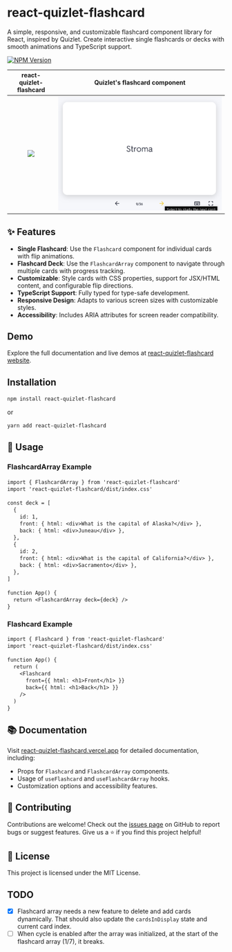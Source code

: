 # react-quizlet-flashcard

A simple, responsive, and customizable flashcard component library for React, inspired by Quizlet. Create interactive single flashcards or decks with smooth animations and TypeScript support.

[![NPM Version](https://img.shields.io/npm/v/react-quizlet-flashcard.svg)](https://www.npmjs.com/package/react-quizlet-flashcard)

|                                          react-quizlet-flashcard                                           |                                       Quizlet's flashcard component                                        |
| :--------------------------------------------------------------------------------------------------------: | :--------------------------------------------------------------------------------------------------------: |
| ![](./public/react-quizlet-flashcard.gif) | ![](./public/quizlet-flashcard.gif) |

## ✨ Features

- **Single Flashcard**: Use the `Flashcard` component for individual cards with flip animations.
- **Flashcard Deck**: Use the `FlashcardArray` component to navigate through multiple cards with progress tracking.
- **Customizable**: Style cards with CSS properties, support for JSX/HTML content, and configurable flip directions.
- **TypeScript Support**: Fully typed for type-safe development.
- **Responsive Design**: Adapts to various screen sizes with customizable styles.
- **Accessibility**: Includes ARIA attributes for screen reader compatibility.

## Demo

Explore the full documentation and live demos at [react-quizlet-flashcard website](https://react-quizlet-flashcard.vercel.app/).

## Installation

```bash
npm install react-quizlet-flashcard
```

or

```bash
yarn add react-quizlet-flashcard
```

## 📖 Usage

### FlashcardArray Example

```tsx
import { FlashcardArray } from 'react-quizlet-flashcard'
import 'react-quizlet-flashcard/dist/index.css'

const deck = [
  {
    id: 1,
    front: { html: <div>What is the capital of Alaska?</div> },
    back: { html: <div>Juneau</div> },
  },
  {
    id: 2,
    front: { html: <div>What is the capital of California?</div> },
    back: { html: <div>Sacramento</div> },
  },
]

function App() {
  return <FlashcardArray deck={deck} />
}
```

### Flashcard Example

```tsx
import { Flashcard } from 'react-quizlet-flashcard'
import 'react-quizlet-flashcard/dist/index.css'

function App() {
  return (
    <Flashcard
      front={{ html: <h1>Front</h1> }}
      back={{ html: <h1>Back</h1> }}
    />
  )
}
```

## 📚 Documentation

Visit [react-quizlet-flashcard.vercel.app](https://react-quizlet-flashcard.vercel.app/) for detailed documentation, including:

- Props for `Flashcard` and `FlashcardArray` components.
- Usage of `useFlashcard` and `useFlashcardArray` hooks.
- Customization options and accessibility features.

## 🤝 Contributing

Contributions are welcome! Check out the [issues page](https://github.com/ABSanthosh/react-quizlet-flashcard/issues) on GitHub to report bugs or suggest features. Give us a ⭐️ if you find this project helpful!

## 📝 License

This project is licensed under the MIT License.

## TODO

- [x] Flashcard array needs a new feature to delete and add cards dynamically. That should also update the `cardsInDisplay` state and current card index.
- [ ] When cycle is enabled after the array was initialized, at the start of the flashcard array (1/7), it breaks.
